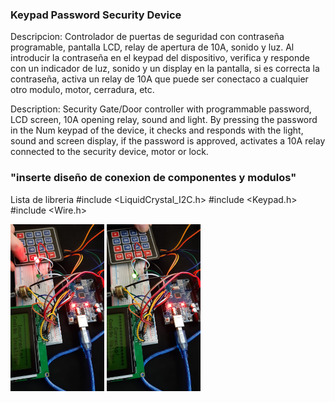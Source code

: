 ### Keypad Password Security Device
Descripcion: Controlador de puertas de seguridad con contraseña programable, pantalla LCD, relay de apertura de 10A, sonido y luz.
Al introducir la contraseña en el keypad del dispositivo, verifica y responde con un indicador de luz, sonido y un display en la pantalla, si es correcta la contraseña, activa un relay de 10A que puede ser conectaco a cualquier otro modulo, motor, cerradura, etc.

Description: Security Gate/Door controller with programmable password, LCD screen, 10A opening relay, sound and light.
By pressing the password in the Num keypad of the device, it checks and responds with the light, sound and screen display, if the password is approved, activates a 10A relay connected to the security device, motor or lock.
### "inserte diseño de conexion de componentes y modulos" 

Lista de libreria
#include <LiquidCrystal_I2C.h>
#include <Keypad.h>
#include <Wire.h> 

<img src="https://raw.githubusercontent.com/davidciliberto1/KeypadController/main/images/keypad1.jpeg" style="width:150px;">
<img src="https://raw.githubusercontent.com/davidciliberto1/KeypadController/main/images/keypad2.jpeg" style="width:150px;">